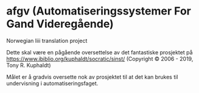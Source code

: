 # afgv (Automatiseringssystemer For Gand Videregående)
Norwegian liii translation project

Dette skal være en pågående oversettelse av det fantastiske prosjektet på https://www.ibiblio.org/kuphaldt/socratic/sinst/ (Copyright © 2006 - 2019, Tony R. Kuphaldt)

Målet er å gradvis oversette nok av prosjektet til at det kan brukes til undervisning i automatiseringsfaget. 
